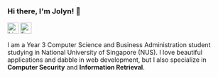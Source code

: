 ### Hi there, I'm Jolyn!  👋
[<img src="https://edent.github.io/SuperTinyIcons/images/svg/linkedin.svg" width="25" title="LinkedIn" />](https://www.linkedin.com/in/jolyn-tan-488714b7/) 
[<img src="https://edent.github.io/SuperTinyIcons/images/svg/email.svg" width="25" title="Email" />](mailto:jolyn.tan.sq@u.nus.edu)

I am a Year 3 Computer Science and Business Administration student studying in National University of Singapore (NUS). I love beautiful applications and dabble in web development, but I also specialize in **Computer Security** and **Information Retrieval**. 

<!--
**jolynnn8D/jolynnn8D** is a ✨ _special_ ✨ repository because its `README.md` (this file) appears on your GitHub profile.
[![Jolyn's github stats](https://github-readme-stats.vercel.app/api?username=jolynnn8D&show_icons=true&theme=kacho_ga)](https://github.com/jolynnn8D/github-readme-stats)
[![Top Langs](https://github-readme-stats.vercel.app/api/top-langs/?username=jolynnn8D&layout=compact&theme=kacho_ga)](https://github.com/jolynnn8D/github-readme-stats)
Here are some ideas to get you started:

- 🔭 I’m currently working on ...
- 🌱 I’m currently learning ...
- 👯 I’m looking to collaborate on ...
- 🤔 I’m looking for help with ...
- 💬 Ask me about ...
- 📫 How to reach me: .
- 😄 Pronouns: ...
- ⚡ Fun fact: ...
-->
